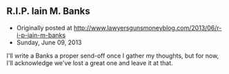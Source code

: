 ## R.I.P. Iain M. Banks

 * Originally posted at http://www.lawyersgunsmoneyblog.com/2013/06/r-i-p-iain-m-banks
 * Sunday, June 09, 2013

I'll write a Banks a proper send-off once I gather my thoughts, but for now, I'll acknowledge we've lost a great one and leave it at that.